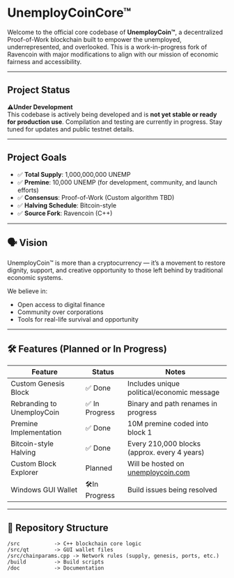 # UnemployCoinCore™

Welcome to the official core codebase of **UnemployCoin™**, a decentralized Proof-of-Work blockchain built to empower the unemployed, underrepresented, and overlooked. This is a work-in-progress fork of Ravencoin with major modifications to align with our mission of economic fairness and accessibility.

---

## Project Status

**⚠️Under Development**  
This codebase is actively being developed and is **not yet stable or ready for production use**. Compilation and testing are currently in progress. Stay tuned for updates and public testnet details.

---

## Project Goals

- ✅ **Total Supply**: 1,000,000,000 UNEMP
- ✅ **Premine**: 10,000 UNEMP (for development, community, and launch efforts)
- ✅ **Consensus**: Proof-of-Work (Custom algorithm TBD)
- ✅ **Halving Schedule**: Bitcoin-style
- ✅ **Source Fork**: Ravencoin (C++)

---

## 🗣️ Vision

UnemployCoin™ is more than a cryptocurrency — it’s a movement to restore dignity, support, and creative opportunity to those left behind by traditional economic systems.

We believe in:
- Open access to digital finance
- Community over corporations
- Tools for real-life survival and opportunity

---

## 🛠️ Features (Planned or In Progress)

| Feature                      | Status       | Notes                                           |
|-----------------------------|--------------|-------------------------------------------------|
| Custom Genesis Block        | ✅ Done       | Includes unique political/economic message      |
| Rebranding to UnemployCoin  | ✅ In Progress| Binary and path renames in progress             |
| Premine Implementation      | ✅ Done       | 10M premine coded into block 1                  |
| Bitcoin-style Halving       | ✅ Done       | Every 210,000 blocks (approx. every 4 years)    |
| Custom Block Explorer       | Planned    | Will be hosted on [unemploycoin.com](https://unemploycoin.com) |
| Windows GUI Wallet          | 🛠In Progress| Build issues being resolved                     |

---

## 📁 Repository Structure

```plaintext
/src           -> C++ blockchain core logic
/src/qt        -> GUI wallet files
/src/chainparams.cpp -> Network rules (supply, genesis, ports, etc.)
/build         -> Build scripts
/doc           -> Documentation
